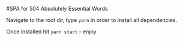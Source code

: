 #SPA for 504 Absolutely Essential Words

Navigate to the root dir, type `yarn` in order to install all dependencies.

Once installed hit `yarn start` - enjoy